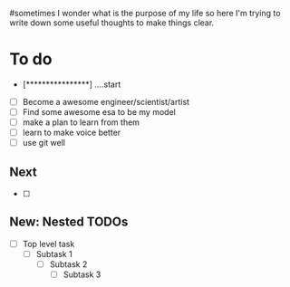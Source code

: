 #sometimes I wonder what is the purpose of my life
so here I'm trying to write down some useful thoughts to make things clear.

# To do
- [****************] ....start
- [ ] Become a awesome engineer/scientist/artist
- [ ] Find some awesome esa to be my model
- [ ] make a plan to learn from them
- [ ] learn to make voice better
- [ ] use git well

## Next
- [ ]


## New: Nested TODOs
- [ ] Top level task
    - [ ] Subtask 1
        - [ ] Subtask 2
            - [ ] Subtask 3
